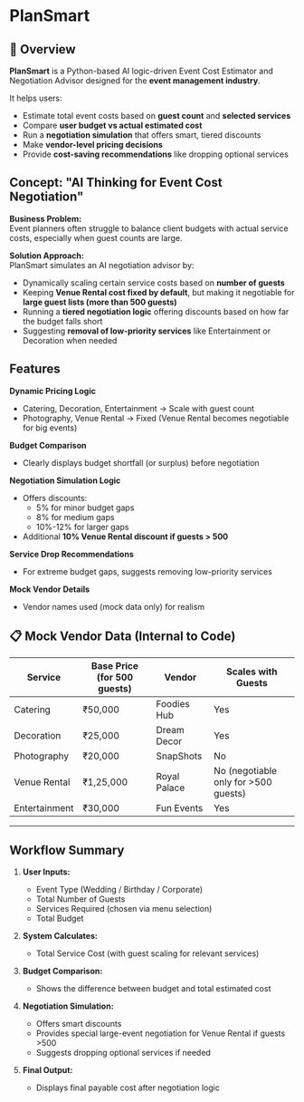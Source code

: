 # PlanSmart

## 📍 Overview

**PlanSmart** is a Python-based AI logic-driven Event Cost Estimator and Negotiation Advisor designed for the **event management industry**.

It helps users:  
- Estimate total event costs based on **guest count** and **selected services**  
- Compare **user budget vs actual estimated cost**  
- Run a **negotiation simulation** that offers smart, tiered discounts  
- Make **vendor-level pricing decisions**  
- Provide **cost-saving recommendations** like dropping optional services  


## Concept: "AI Thinking for Event Cost Negotiation"

**Business Problem:**  
Event planners often struggle to balance client budgets with actual service costs, especially when guest counts are large.

**Solution Approach:**  
PlanSmart simulates an AI negotiation advisor by:  
- Dynamically scaling certain service costs based on **number of guests**  
- Keeping **Venue Rental cost fixed by default**, but making it negotiable for **large guest lists (more than 500 guests)**  
- Running a **tiered negotiation logic** offering discounts based on how far the budget falls short  
- Suggesting **removal of low-priority services** like Entertainment or Decoration when needed  


## Features

**Dynamic Pricing Logic**  
- Catering, Decoration, Entertainment → Scale with guest count  
- Photography, Venue Rental → Fixed (Venue Rental becomes negotiable for big events)  

**Budget Comparison**  
- Clearly displays budget shortfall (or surplus) before negotiation  

**Negotiation Simulation Logic**  
- Offers discounts:  
  - 5% for minor budget gaps  
  - 8% for medium gaps  
  - 10%-12% for larger gaps  
- Additional **10% Venue Rental discount if guests > 500**

**Service Drop Recommendations**  
- For extreme budget gaps, suggests removing low-priority services  

**Mock Vendor Details**  
- Vendor names used (mock data only) for realism  


## 📋 Mock Vendor Data (Internal to Code)

| Service       | Base Price (for 500 guests) | Vendor        | Scales with Guests |
|---------------|-----------------------------|---------------|--------------------|
| Catering      | ₹50,000                     | Foodies Hub   | Yes                |
| Decoration    | ₹25,000                     | Dream Decor   | Yes                |
| Photography   | ₹20,000                     | SnapShots     | No                 |
| Venue Rental  | ₹1,25,000                   | Royal Palace  | No (negotiable only for >500 guests) |
| Entertainment | ₹30,000                     | Fun Events    | Yes                |

---

## Workflow Summary

1. **User Inputs:**
   - Event Type (Wedding / Birthday / Corporate)
   - Total Number of Guests
   - Services Required (chosen via menu selection)
   - Total Budget

2. **System Calculates:**
   - Total Service Cost (with guest scaling for relevant services)

3. **Budget Comparison:**
   - Shows the difference between budget and total estimated cost

4. **Negotiation Simulation:**
   - Offers smart discounts
   - Provides special large-event negotiation for Venue Rental if guests >500
   - Suggests dropping optional services if needed

5. **Final Output:**
   - Displays final payable cost after negotiation logic
